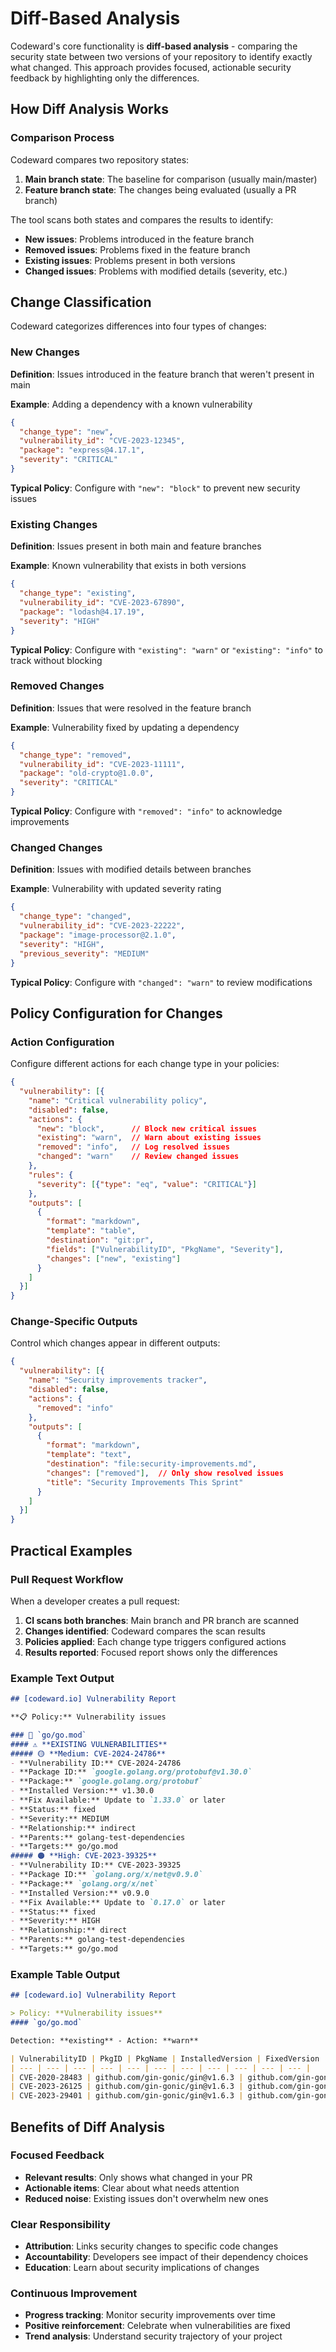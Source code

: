# Diff-Based Analysis

Codeward's core functionality is **diff-based analysis** - comparing the security state between two versions of your repository to identify exactly what changed. This approach provides focused, actionable security feedback by highlighting only the differences.

## How Diff Analysis Works

### Comparison Process

Codeward compares two repository states:
1. **Main branch state**: The baseline for comparison (usually main/master)
2. **Feature branch state**: The changes being evaluated (usually a PR branch)

The tool scans both states and compares the results to identify:
- **New issues**: Problems introduced in the feature branch
- **Removed issues**: Problems fixed in the feature branch  
- **Existing issues**: Problems present in both versions
- **Changed issues**: Problems with modified details (severity, etc.)

## Change Classification

Codeward categorizes differences into four types of changes:

### New Changes
**Definition**: Issues introduced in the feature branch that weren't present in main

**Example**: Adding a dependency with a known vulnerability
```json
{
  "change_type": "new",
  "vulnerability_id": "CVE-2023-12345",
  "package": "express@4.17.1",
  "severity": "CRITICAL"
}
```

**Typical Policy**: Configure with `"new": "block"` to prevent new security issues

### Existing Changes  
**Definition**: Issues present in both main and feature branches

**Example**: Known vulnerability that exists in both versions
```json
{
  "change_type": "existing", 
  "vulnerability_id": "CVE-2023-67890",
  "package": "lodash@4.17.19",
  "severity": "HIGH"
}
```

**Typical Policy**: Configure with `"existing": "warn"` or `"existing": "info"` to track without blocking

### Removed Changes
**Definition**: Issues that were resolved in the feature branch

**Example**: Vulnerability fixed by updating a dependency
```json
{
  "change_type": "removed",
  "vulnerability_id": "CVE-2023-11111", 
  "package": "old-crypto@1.0.0",
  "severity": "CRITICAL"
}
```

**Typical Policy**: Configure with `"removed": "info"` to acknowledge improvements

### Changed Changes
**Definition**: Issues with modified details between branches

**Example**: Vulnerability with updated severity rating
```json
{
  "change_type": "changed",
  "vulnerability_id": "CVE-2023-22222",
  "package": "image-processor@2.1.0", 
  "severity": "HIGH",
  "previous_severity": "MEDIUM"
}
```

**Typical Policy**: Configure with `"changed": "warn"` to review modifications

## Policy Configuration for Changes

### Action Configuration
Configure different actions for each change type in your policies:

```json
{
  "vulnerability": [{
    "name": "Critical vulnerability policy",
    "disabled": false,
    "actions": {
      "new": "block",      // Block new critical issues
      "existing": "warn",  // Warn about existing issues  
      "removed": "info",   // Log resolved issues
      "changed": "warn"    // Review changed issues
    },
    "rules": {
      "severity": [{"type": "eq", "value": "CRITICAL"}]
    },
    "outputs": [
      {
        "format": "markdown",
        "template": "table", 
        "destination": "git:pr",
        "fields": ["VulnerabilityID", "PkgName", "Severity"],
        "changes": ["new", "existing"]
      }
    ]
  }]
}
```

### Change-Specific Outputs
Control which changes appear in different outputs:

```json
{
  "vulnerability": [{
    "name": "Security improvements tracker",
    "disabled": false,
    "actions": {
      "removed": "info"
    },
    "outputs": [
      {
        "format": "markdown",
        "template": "text",
        "destination": "file:security-improvements.md",
        "changes": ["removed"],  // Only show resolved issues
        "title": "Security Improvements This Sprint"
      }
    ]
  }]
}
```

## Practical Examples

### Pull Request Workflow
When a developer creates a pull request:

1. **CI scans both branches**: Main branch and PR branch are scanned
2. **Changes identified**: Codeward compares the scan results
3. **Policies applied**: Each change type triggers configured actions
4. **Results reported**: Focused report shows only the differences

### Example Text Output
```markdown
## [codeward.io] Vulnerability Report

**📋 Policy:** Vulnerability issues

### 📁 `go/go.mod`
#### ⚠️ **EXISTING VULNERABILITIES**
##### 🟡 **Medium: CVE-2024-24786**
- **Vulnerability ID:** CVE-2024-24786
- **Package ID:** `google.golang.org/protobuf@v1.30.0`
- **Package:** `google.golang.org/protobuf`
- **Installed Version:** v1.30.0
- **Fix Available:** Update to `1.33.0` or later
- **Status:** fixed
- **Severity:** MEDIUM
- **Relationship:** indirect
- **Parents:** golang-test-dependencies 
- **Targets:** go/go.mod 
##### 🟠 **High: CVE-2023-39325**
- **Vulnerability ID:** CVE-2023-39325
- **Package ID:** `golang.org/x/net@v0.9.0`
- **Package:** `golang.org/x/net`
- **Installed Version:** v0.9.0
- **Fix Available:** Update to `0.17.0` or later
- **Status:** fixed
- **Severity:** HIGH
- **Relationship:** direct
- **Parents:** golang-test-dependencies 
- **Targets:** go/go.mod 
```

### Example Table Output
```markdown
## [codeward.io] Vulnerability Report

> Policy: **Vulnerability issues**
#### `go/go.mod`

Detection: **existing** - Action: **warn**

| VulnerabilityID | PkgID | PkgName | InstalledVersion | FixedVersion | Status | Severity | Relationship | Children | Parents | Targets |
| --- | --- | --- | --- | --- | --- | --- | --- | --- | --- | --- |
| CVE-2020-28483 | github.com/gin-gonic/gin@v1.6.3 | github.com/gin-gonic/gin | v1.6.3 | 1.7.7 | fixed | HIGH | indirect | N/A | golang-test-dependencies | go/go.mod |
| CVE-2023-26125 | github.com/gin-gonic/gin@v1.6.3 | github.com/gin-gonic/gin | v1.6.3 | 1.9.0 | fixed | MEDIUM | indirect | N/A | golang-test-dependencies | go/go.mod |
| CVE-2023-29401 | github.com/gin-gonic/gin@v1.6.3 | github.com/gin-gonic/gin | v1.6.3 | 1.9.1 | fixed | MEDIUM | indirect | N/A | golang-test-dependencies | go/go.mod |
```

## Benefits of Diff Analysis

### Focused Feedback
- **Relevant results**: Only shows what changed in your PR
- **Actionable items**: Clear about what needs attention
- **Reduced noise**: Existing issues don't overwhelm new ones

### Clear Responsibility
- **Attribution**: Links security changes to specific code changes
- **Accountability**: Developers see impact of their dependency choices
- **Education**: Learn about security implications of changes

### Continuous Improvement
- **Progress tracking**: Monitor security improvements over time
- **Positive reinforcement**: Celebrate when vulnerabilities are fixed
- **Trend analysis**: Understand security trajectory of your project
